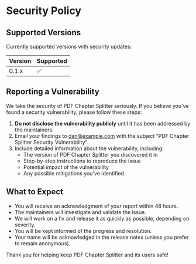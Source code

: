 # Security Policy

## Supported Versions

Currently supported versions with security updates:

| Version | Supported          |
| ------- | ------------------ |
| 0.1.x   | :white_check_mark: |

## Reporting a Vulnerability

We take the security of PDF Chapter Splitter seriously. If you believe you've found a security vulnerability, please follow these steps:

1. **Do not disclose the vulnerability publicly** until it has been addressed by the maintainers.
2. Email your findings to dan@example.com with the subject "PDF Chapter Splitter Security Vulnerability".
3. Include detailed information about the vulnerability, including:
   - The version of PDF Chapter Splitter you discovered it in
   - Step-by-step instructions to reproduce the issue
   - Potential impact of the vulnerability
   - Any possible mitigations you've identified

## What to Expect

- You will receive an acknowledgment of your report within 48 hours.
- The maintainers will investigate and validate the issue.
- We will work on a fix and release it as quickly as possible, depending on severity.
- You will be kept informed of the progress and resolution.
- Your name will be acknowledged in the release notes (unless you prefer to remain anonymous).

Thank you for helping keep PDF Chapter Splitter and its users safe!